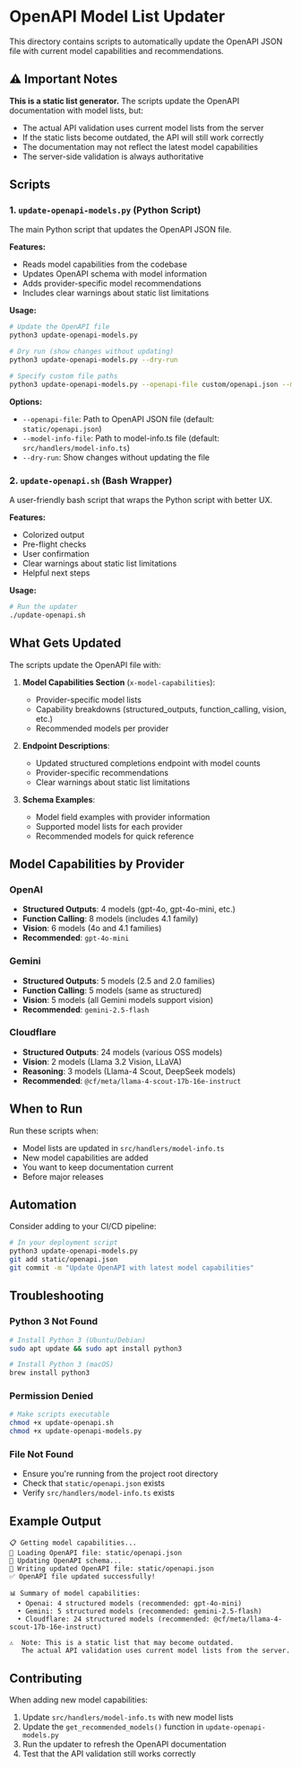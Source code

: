 # OpenAPI Model List Updater

This directory contains scripts to automatically update the OpenAPI JSON file with current model capabilities and recommendations.

## ⚠️ Important Notes

**This is a static list generator.** The scripts update the OpenAPI documentation with model lists, but:

- The actual API validation uses current model lists from the server
- If the static lists become outdated, the API will still work correctly
- The documentation may not reflect the latest model capabilities
- The server-side validation is always authoritative

## Scripts

### 1. `update-openapi-models.py` (Python Script)

The main Python script that updates the OpenAPI JSON file.

**Features:**
- Reads model capabilities from the codebase
- Updates OpenAPI schema with model information
- Adds provider-specific model recommendations
- Includes clear warnings about static list limitations

**Usage:**
```bash
# Update the OpenAPI file
python3 update-openapi-models.py

# Dry run (show changes without updating)
python3 update-openapi-models.py --dry-run

# Specify custom file paths
python3 update-openapi-models.py --openapi-file custom/openapi.json --model-info-file src/handlers/model-info.ts
```

**Options:**
- `--openapi-file`: Path to OpenAPI JSON file (default: `static/openapi.json`)
- `--model-info-file`: Path to model-info.ts file (default: `src/handlers/model-info.ts`)
- `--dry-run`: Show changes without updating the file

### 2. `update-openapi.sh` (Bash Wrapper)

A user-friendly bash script that wraps the Python script with better UX.

**Features:**
- Colorized output
- Pre-flight checks
- User confirmation
- Clear warnings about static list limitations
- Helpful next steps

**Usage:**
```bash
# Run the updater
./update-openapi.sh
```

## What Gets Updated

The scripts update the OpenAPI file with:

1. **Model Capabilities Section** (`x-model-capabilities`):
   - Provider-specific model lists
   - Capability breakdowns (structured_outputs, function_calling, vision, etc.)
   - Recommended models per provider

2. **Endpoint Descriptions**:
   - Updated structured completions endpoint with model counts
   - Provider-specific recommendations
   - Clear warnings about static list limitations

3. **Schema Examples**:
   - Model field examples with provider information
   - Supported model lists for each provider
   - Recommended models for quick reference

## Model Capabilities by Provider

### OpenAI
- **Structured Outputs**: 4 models (gpt-4o, gpt-4o-mini, etc.)
- **Function Calling**: 8 models (includes 4.1 family)
- **Vision**: 6 models (4o and 4.1 families)
- **Recommended**: `gpt-4o-mini`

### Gemini
- **Structured Outputs**: 5 models (2.5 and 2.0 families)
- **Function Calling**: 5 models (same as structured)
- **Vision**: 5 models (all Gemini models support vision)
- **Recommended**: `gemini-2.5-flash`

### Cloudflare
- **Structured Outputs**: 24 models (various OSS models)
- **Vision**: 2 models (Llama 3.2 Vision, LLaVA)
- **Reasoning**: 3 models (Llama-4 Scout, DeepSeek models)
- **Recommended**: `@cf/meta/llama-4-scout-17b-16e-instruct`

## When to Run

Run these scripts when:

- Model lists are updated in `src/handlers/model-info.ts`
- New model capabilities are added
- You want to keep documentation current
- Before major releases

## Automation

Consider adding to your CI/CD pipeline:

```bash
# In your deployment script
python3 update-openapi-models.py
git add static/openapi.json
git commit -m "Update OpenAPI with latest model capabilities"
```

## Troubleshooting

### Python 3 Not Found
```bash
# Install Python 3 (Ubuntu/Debian)
sudo apt update && sudo apt install python3

# Install Python 3 (macOS)
brew install python3
```

### Permission Denied
```bash
# Make scripts executable
chmod +x update-openapi.sh
chmod +x update-openapi-models.py
```

### File Not Found
- Ensure you're running from the project root directory
- Check that `static/openapi.json` exists
- Verify `src/handlers/model-info.ts` exists

## Example Output

```
📋 Getting model capabilities...
📖 Loading OpenAPI file: static/openapi.json
🔄 Updating OpenAPI schema...
💾 Writing updated OpenAPI file: static/openapi.json
✅ OpenAPI file updated successfully!

📊 Summary of model capabilities:
  • Openai: 4 structured models (recommended: gpt-4o-mini)
  • Gemini: 5 structured models (recommended: gemini-2.5-flash)
  • Cloudflare: 24 structured models (recommended: @cf/meta/llama-4-scout-17b-16e-instruct)

⚠️  Note: This is a static list that may become outdated.
   The actual API validation uses current model lists from the server.
```

## Contributing

When adding new model capabilities:

1. Update `src/handlers/model-info.ts` with new model lists
2. Update the `get_recommended_models()` function in `update-openapi-models.py`
3. Run the updater to refresh the OpenAPI documentation
4. Test that the API validation still works correctly

